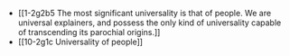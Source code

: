 - [[1-2g2b5 The most significant universality is that of people. We are universal explainers, and possess the only kind of universality capable of transcending its parochial origins.]]
- [[10-2g1c Universality of people]]
